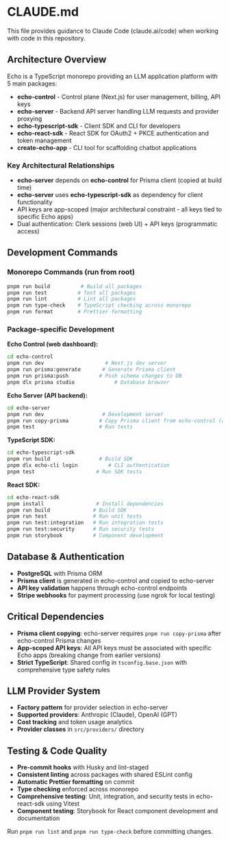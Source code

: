 # CLAUDE.md

This file provides guidance to Claude Code (claude.ai/code) when working with code in this repository.

## Architecture Overview

Echo is a TypeScript monorepo providing an LLM application platform with 5 main packages:

- **echo-control** - Control plane (Next.js) for user management, billing, API keys
- **echo-server** - Backend API server handling LLM requests and provider proxying
- **echo-typescript-sdk** - Client SDK and CLI for developers
- **echo-react-sdk** - React SDK for OAuth2 + PKCE authentication and token management
- **create-echo-app** - CLI tool for scaffolding chatbot applications

### Key Architectural Relationships

- **echo-server** depends on **echo-control** for Prisma client (copied at build time)
- **echo-server** uses **echo-typescript-sdk** as dependency for client functionality
- API keys are app-scoped (major architectural constraint - all keys tied to specific Echo apps)
- Dual authentication: Clerk sessions (web UI) + API keys (programmatic access)

## Development Commands

### Monorepo Commands (run from root)

```bash
pnpm run build          # Build all packages
pnpm run test          # Test all packages
pnpm run lint          # Lint all packages
pnpm run type-check    # TypeScript checking across monorepo
pnpm run format        # Prettier formatting
```

### Package-specific Development

**Echo Control (web dashboard):**

```bash
cd echo-control
pnpm run dev                    # Next.js dev server
pnpm run prisma:generate       # Generate Prisma client
pnpm run prisma:push          # Push schema changes to DB
pnpm dlx prisma studio             # Database browser
```

**Echo Server (API backend):**

```bash
cd echo-server
pnpm run dev                   # Development server
pnpm run copy-prisma          # Copy Prisma client from echo-control (required dependency)
pnpm test                     # Run tests
```

**TypeScript SDK:**

```bash
cd echo-typescript-sdk
pnpm run build                # Build SDK
pnpm dlx echo-cli login          # CLI authentication
pnpm test                    # Run SDK tests
```

**React SDK:**

```bash
cd echo-react-sdk
pnpm install                 # Install dependencies
pnpm run build              # Build SDK
pnpm run test               # Run unit tests
pnpm run test:integration   # Run integration tests
pnpm run test:security      # Run security tests
pnpm run storybook          # Component development
```

## Database & Authentication

- **PostgreSQL** with Prisma ORM
- **Prisma client** is generated in echo-control and copied to echo-server
- **API key validation** happens through echo-control endpoints
- **Stripe webhooks** for payment processing (use ngrok for local testing)

## Critical Dependencies

- **Prisma client copying**: echo-server requires `pnpm run copy-prisma` after echo-control Prisma changes
- **App-scoped API keys**: All API keys must be associated with specific Echo apps (breaking change from earlier versions)
- **Strict TypeScript**: Shared config in `tsconfig.base.json` with comprehensive type safety rules

## LLM Provider System

- **Factory pattern** for provider selection in echo-server
- **Supported providers**: Anthropic (Claude), OpenAI (GPT)
- **Cost tracking** and token usage analytics
- **Provider classes** in `src/providers/` directory

## Testing & Code Quality

- **Pre-commit hooks** with Husky and lint-staged
- **Consistent linting** across packages with shared ESLint config
- **Automatic Prettier formatting** on commit
- **Type checking** enforced across monorepo
- **Comprehensive testing**: Unit, integration, and security tests in echo-react-sdk using Vitest
- **Component testing**: Storybook for React component development and documentation

Run `pnpm run lint` and `pnpm run type-check` before committing changes.
